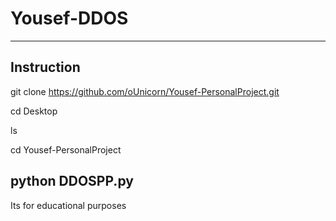 # Yousef-DDOS

-----------
Instruction
--------------------------------------------------------------------
git clone https://github.com/oUnicorn/Yousef-PersonalProject.git

cd Desktop

ls

cd Yousef-PersonalProject 

python DDOSPP.py
----------------------------------------------------------
Its for educational purposes 
